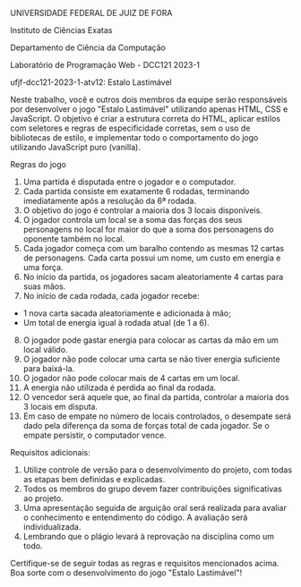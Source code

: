 UNIVERSIDADE FEDERAL DE JUIZ DE FORA

Instituto de Ciências Exatas

Departamento de Ciência da Computação

Laboratório de Programação Web - DCC121 2023-1

ufjf-dcc121-2023-1-atv12: Estalo Lastimável  

Neste trabalho, você e outros dois membros da equipe serão responsáveis por desenvolver o jogo "Estalo Lastimável" utilizando apenas HTML, CSS e JavaScript. O objetivo é criar a estrutura correta do HTML, aplicar estilos com seletores e regras de especificidade corretas, sem o uso de bibliotecas de estilo, e implementar todo o comportamento do jogo utilizando JavaScript puro (vanilla).

Regras do jogo

1.  Uma partida é disputada entre o jogador e o computador.
2.  Cada partida consiste em exatamente 6 rodadas, terminando imediatamente após a resolução da 6ª rodada.
3.  O objetivo do jogo é controlar a maioria dos 3 locais disponíveis.
4.  O jogador controla um local se a soma das forças dos seus personagens no local for maior do que a soma dos personagens do oponente também no local.
5.  Cada jogador começa com um baralho contendo as mesmas 12 cartas de personagens. Cada carta possui um nome, um custo em energia e uma força.
6.  No início da partida, os jogadores sacam aleatoriamente 4 cartas para suas mãos.
7.  No início de cada rodada, cada jogador recebe:

*   1 nova carta sacada aleatoriamente e adicionada à mão;
*   Um total de energia igual à rodada atual (de 1 a 6).

8.  O jogador pode gastar energia para colocar as cartas da mão em um local válido.
9.  O jogador não pode colocar uma carta se não tiver energia suficiente para baixá-la.
10.  O jogador não pode colocar mais de 4 cartas em um local.
11.  A energia não utilizada é perdida ao final da rodada.
12.  O vencedor será aquele que, ao final da partida, controlar a maioria dos 3 locais em disputa.
13.  Em caso de empate no número de locais controlados, o desempate será dado pela diferença da soma de forças total de cada jogador. Se o empate persistir, o computador vence.

Requisitos adicionais:

1.  Utilize controle de versão para o desenvolvimento do projeto, com todas as etapas bem definidas e explicadas.
2.  Todos os membros do grupo devem fazer contribuições significativas ao projeto.
3.  Uma apresentação seguida de arguição oral será realizada para avaliar o conhecimento e entendimento do código. A avaliação será individualizada.
4.  Lembrando que o plágio levará à reprovação na disciplina como um todo.

Certifique-se de seguir todas as regras e requisitos mencionados acima. Boa sorte com o desenvolvimento do jogo "Estalo Lastimável"!